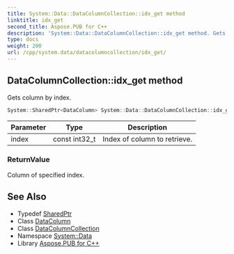 ```yaml
---
title: System::Data::DataColumnCollection::idx_get method
linktitle: idx_get
second_title: Aspose.PUB for C++
description: 'System::Data::DataColumnCollection::idx_get method. Gets column by index in C++.'
type: docs
weight: 200
url: /cpp/system.data/datacolumncollection/idx_get/
---
```

## DataColumnCollection::idx_get method


Gets column by index.

```cpp
System::SharedPtr<DataColumn> System::Data::DataColumnCollection::idx_get(const int32_t index)
```


| Parameter | Type | Description |
| --- | --- | --- |
| index | const int32_t | Index of column to retrieve. |

### ReturnValue

Column of specified index.

## See Also

* Typedef [SharedPtr](../../../system/sharedptr/)
* Class [DataColumn](../../datacolumn/)
* Class [DataColumnCollection](../)
* Namespace [System::Data](../../)
* Library [Aspose.PUB for C++](../../../)
